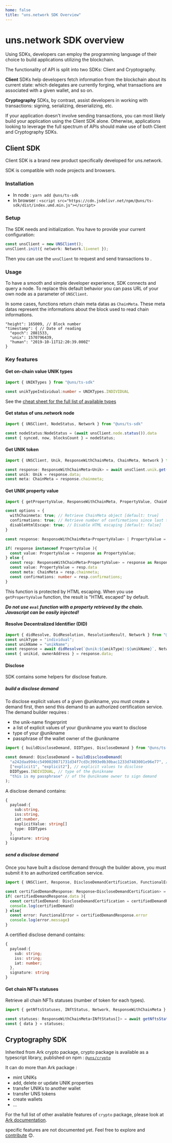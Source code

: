 ```yaml
---
home: false
title: "uns.network SDK Overview"
---
```


# uns.network SDK overview

Using <brand name="uns"/> SDKs, developers can employ the programming language of their choice to build applications utilizing the <brand name="uns"/> blockchain.

The functionality of <brand name="uns"/> API is split into two SDKs: Client and Cryptography.

**Client** SDKs help developers fetch information from the <brand name="uns"/> blockchain about its current state: which delegates are currently forging, what transactions are associated with a given wallet, and so on.

**Cryptography** SDKs, by contrast, assist developers in working with transactions: signing, serializing, deserializing, etc.

If your application doesn't involve sending transactions, you can most likely build your application using the Client SDK alone. Otherwise, applications looking to leverage the full spectrum of <brand name="uns"/> APIs should make use of both Client and Cryptography SDKs.

## Client SDK

Client SDK is a brand new product specifically developed for uns.network. 

SDK is compatible with node projects and browsers. 

### Installation

- In node : `yarn add @uns/ts-sdk`
- In browser : `<script src="https://cdn.jsdelivr.net/npm/@uns/ts-sdk/dist/index.umd.min.js"></script>`

### Setup

The SDK needs and initialization. You have to provide your current <brand name="uns"/> configuration:

```typescript
const unsClient = new UNSClient();
unsClient.init({ network: Network.livenet });
```

Then you can use the `unsClient` to request and send transactions to <brand name="uns"/>.

### Usage

To have a smooth and simple developer experience, SDK connects and query a <brand name="uns"/> node. 
To replace this default behavior you can pass URL of your own <brand name="uns"/> node as a parameter of `UNSClient`.

In some cases, functions return chain meta datas as `ChainMeta`. These meta datas represent the informations about the block used to read chain informations.

```
"height": 165009, // Block number
"timestamp": { // Date of reading
  "epoch": 2081533,
  "unix": 1570796439,
  "human": "2019-10-11T12:20:39.000Z"
}
```

### Key features

#### Get on-chain value UNIK types

```typescript
import { UNIKTypes } from "@uns/ts-sdk"

const unikTypeIndividual:number = UNIKTypes.INDIVIDUAL
```

See the [cheat sheet for the full list of available types](/cheatsheet.html#types-of-unik)

#### Get status of uns.network node

```typescript
import { UNSClient, NodeStatus, Network } from "@uns/ts-sdk"

const nodeStatus:NodeStatus = (await unsClient.node.status()).data
const { synced, now, blocksCount } = nodeStatus;

```

#### Get UNIK token

```typescript
import { UNSClient, Unik, ResponseWithChainMeta, ChainMeta, Network } from "@uns/ts-sdk"

const response: ResponseWithChainMeta<Unik> = await unsClient.unik.get("unikId");
const unik: Unik = response.data;
const meta: ChainMeta = response.chainmeta;

```

#### Get UNIK property value

```typescript
import { getPropertyValue, ResponseWithChainMeta, PropertyValue, ChainMeta, Network } from "@uns/ts-sdk"

const options = {
  withChainmeta: true; // Retrieve ChainMeta object [default: true]
  confirmations: true; // Retrieve number of confirmations since last transaction on UNIK token [default: true]
  disableHtmlEscape: true; // Disable HTML escaping [default: false]
}

const response: ResponseWithChainMeta<PropertyValue> | PropertyValue = await getPropertyValue("unikId", "propertyKey", Network.livenet, options);

if( response instanceof PropertyValue ){
  const value: PropertyValue = response as PropertyValue;
} else {
  const resp: ResponseWithChainMeta<PropertyValue> = response as ResponseWithChainMeta<PropertyValue>
  const value: PropertyValue = resp.data
  const meta: ChainMeta = resp.chainmeta;
  const confirmations: number = resp.confirmations;
}

```

This function is protected by HTML escaping. When you use `getPropertyValue` function, the result is "HTML escaped" by default.

***Do not use `eval` function with a property retrieved by the chain. Javascript can be easily injected!***

#### Resolve Decentralized Identifier (DID)

```typescript
import { didResolve, DidResolution, ResolutionResult, Network } from "@uns/ts-sdk"
const unikType = "individual";
const unikName = "unikName";
const response = await didResolve(`@unik:${unikType}:${unikName}`, Network.livenet) as DidResolution<ResolutionResult>;
const { unikid, ownerAddress } = response.data;

```


#### Disclose

SDK contains some helpers for disclose feature.

##### build a disclose demand

To disclose explicit values of a given @unikname, you must create a demand first, then send this demand to an authorized certification service.
The demand builder requires :
- the unik-name fingerprint 
- a list of explicit values of your @unikname you want to disclose
- type of your @unikname
- passphrase of the wallet owner of the @unikname

```typescript
import { buildDiscloseDemand, DIDTypes, DiscloseDemand } from "@uns/ts-sdk"

const demand: DiscloseDemand = buildDiscloseDemand(
  "a242daa994cc5490020871731d34f7cd3c3993e0b30bac1233d7483001e96e77", // @unikname fingerprint 
  ["explicit1", "explicit2"], // explicit values to disclose
  DIDTypes.INDIVIDUAL, // type of the @unikname
  "this is my passphrase" // of the @unikname owner to sign demand
);
```

A disclose demand contains:

```typescript
{
  payload:{
    sub:string,
    iss:string,
    iat:number,
    explicitValue: string[]
    type: DIDTypes
  },
  signature: string
}
```

##### send a disclose demand

Once you have built a disclose demand through the builder above, you must submit it to an authorized certification service. 

```typescript
import { UNSClient, Response, DiscloseDemandCertification, FunctionalError } from "@uns/ts-sdk"

const certifiedDemandResponse: Response<DiscloseDemandCertification> = await unsClient.discloseDemandCertification.get(demand);
if( certifiedDemandResponse.data ){
  const certifiedDemand: DiscloseDemandCertification = certifiedDemandResponse.data
  console.log(certifiedDemand)
} else{
  const error: FunctionalError = certifiedDemandResponse.error 
  console.log(error.message)
}
```

A certified disclose demand contains:

```typescript
{
  payload:{
    sub: string;
    iss: string;
    iat: number;
  },
  signature: string
}
```

#### Get chain NFTs statuses

Retrieve all chain NFTs statuses (number of token for each types).

```typescript
import { getNftsStatuses, INftStatus, Network, ResponseWithChainMeta } from "@uns/ts-sdk";

const statuses: ResponseWithChainMeta<INftStatus[]> = await getNftsStatuses(Network.livenet);
const { data } = statuses;

```


## Cryptography SDK

Inherited from Ark crypto package, <brand name="uns"/> crypto package is available as a typescript library, published on npm : [`@uns/crypto`](https://www.npmjs.com/package/@uns/crypto)

It can do more than Ark package : 

- mint UNIKs 
- add, delete or update UNIK properties
- transfer UNIKs to another wallet
- transfer UNS tokens
- create <brand name="uns"/> wallets
- ...

For the full list of other available features of `crypto` package, please look at [Ark documentation](https://learn.ark.dev/concepts/cryptography).

<brand name="uns"/> specific features are not documented yet. Feel free to explore and [contribute](https://github.com/unik-name/docs.uns.network) 😊.


